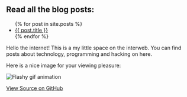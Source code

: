 
Read all the blog posts:
------------------------

<ul>
  {% for post in site.posts %}
    <li>
      <a href="{{ post.url }}">{{ post.title }}</a>
    </li>
  {% endfor %}
</ul>


Hello the internet! This is a my little space on the interweb.
You can find posts about technology, programming and hacking on here.



Here is a nice image for your viewing pleasure:

![Flashy gif animation](https://media.giphy.com/media/zhbrTTpmSCYog/giphy.gif)

<a href="{{ site.github.repository_url }}" class="btn btn-github"><span class="icon"></span>View Source on GitHub</a>
